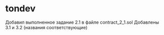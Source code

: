 # tondev
Добавил выполненное задание 2.1 в файле contract_2_1.sol
Добавлены 3.1 и 3.2 (названия соответствующие)
